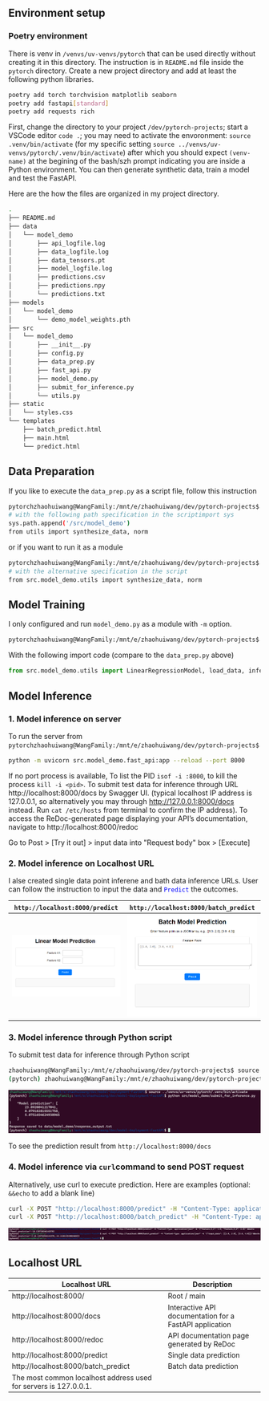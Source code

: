 




## Environment setup
### Poetry environment
There is venv in `/venvs/uv-venvs/pytorch` that can be used directly without creating it in this directory. The instruction is in `README.md` file inside the `pytorch` directory.
Create a new project directory and add at least the following python libraries.
```Bash
poetry add torch torchvision matplotlib seaborn 
poetry add fastapi[standard]
poetry add requests rich
```

First, change the directory to your project `/dev/pytorch-projects`; start a VSCode  editor `code .`; you may need to activate the envoronment: `source .venv/bin/activate` (for my specific setting `source ../venvs/uv-venvs/pytorch/.venv/bin/activate`) after which you should expect `(venv-name)` at the begining of the bash/szh prompt indicating you are inside a Python environment. 
You can then generate synthetic data, train a model and test the FastAPI.

Here are the how the files are organized in my project directory.
```Bash
.
├── README.md
├── data
│   └── model_demo
│       ├── api_logfile.log
│       ├── data_logfile.log
│       ├── data_tensors.pt
│       ├── model_logfile.log
│       ├── predictions.csv
│       ├── predictions.npy
│       └── predictions.txt
├── models
│   └── model_demo
│       └── demo_model_weights.pth
├── src
│   └── model_demo
│       ├── __init__.py
│       ├── config.py
│       ├── data_prep.py
│       ├── fast_api.py
│       ├── model_demo.py
│       ├── submit_for_inference.py
│       └── utils.py
├── static
│   └── styles.css
└── templates
    ├── batch_predict.html
    ├── main.html
    └── predict.html
```

## Data Preparation
If you like to execute the `data_prep.py` as a script file, follow this instruction
```Bash
pytorchzhaohuiwang@WangFamily:/mnt/e/zhaohuiwang/dev/pytorch-projects$ python  src/model_demo/data_prep.py
# with the following path specification in the scriptimport sys
sys.path.append('/src/model_demo')
from utils import synthesize_data, norm
```
or if you want to run it as a module
```Bash
pytorchzhaohuiwang@WangFamily:/mnt/e/zhaohuiwang/dev/pytorch-projects$ python -m src.model_demo.data_prep
# with the alternative specification in the script
from src.model_demo.utils import synthesize_data, norm
```
## Model Training
I only configured and run `model_demo.py` as a module with `-m` option. 
```Bash
pytorchzhaohuiwang@WangFamily:/mnt/e/zhaohuiwang/dev/pytorch-projects$ python -m src.model_demo.model_demo
```
With the following import code (compare to the `data_prep.py` above)
```python
from src.model_demo.utils import LinearRegressionModel, load_data, infer_evaluate_model
```

## Model Inference
### 1. Model inference on server
To run the server from `pytorchzhaohuiwang@WangFamily:/mnt/e/zhaohuiwang/dev/pytorch-projects$ `

```Bash
python -m uvicorn src.model_demo.fast_api:app --reload --port 8000
```
If no port process is available, To list the PID `isof -i :8000`, to kill the process `kill -i <pid>`. 
To submit test data for inference through URL http://localhost:8000/docs by Swagger UI. (typical localhost IP address is 127.0.0.1, so alternatively you may through http://127.0.0.1:8000/docs instead. Run `cat /etc/hosts` from terminal to confirm the IP address). To access the ReDoc-generated page displaying your API’s documentation, navigate to http://localhost:8000/redoc

Go to Post > [Try it out] > input data into "Request body" box > [Execute]

### 2. Model inference on Localhost URL
I alse created single data point inferene and bath data inference URLs. User can follow the instruction to input the data and <code style="color : blue">Predict</code> the outcomes. 


 `http://localhost:8000/predict` | `http://localhost:8000/batch_predict`
:---: | :---:
![](/docs/images/single_data_predict.png) | ![](/docs/images/batch_data_predict.png)

### 3. Model inference through Python script
To submit test data for inference through Python script
```Bash
zhaohuiwang@WangFamily:/mnt/e/zhaohuiwang/dev/pytorch-projects$ source .venv/bin/activate
(pytorch) zhaohuiwang@WangFamily:/mnt/e/zhaohuiwang/dev/pytorch-projects$ python src/model_demo/submit_for_inference.py
```
![](/docs/images/script_file_predict.png)

To see the prediction result from `http://localhost:8000/docs`
### 4. Model inference via `curl`command to send POST request
Alternatively, use curl to execute prediction. Here are examples (optional: `&&echo` to add a blank line)
```Bash
curl -X POST "http://localhost:8000/predict" -H "Content-Type: application/json" -d '{"feature_X_1": 1.0, "feature_X_2": 2.0}'
curl -X POST "http://localhost:8000/batch_predict" -H "Content-Type: application/json" -d '{"input_data": [[1.0, 2.0], [3.0, 4.0]]}'

```
![](/docs/images/curl_predict.png)
## Localhost URL
| Localhost URL                 | Description                    | 
| ------------------------------------- | ------------------------------ |
| http://localhost:8000/               | Root / main  | 
| http://localhost:8000/docs           | Interactive API documentation for a FastAPI application | 
| http://localhost:8000/redoc          | API documentation page generated by ReDoc | 
| http://localhost:8000/predict        | Single data prediction | 
| http://localhost:8000/batch_predict  | Batch data prediction | 
| The most common localhost address used for servers is 127.0.0.1. | 
